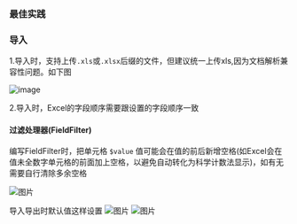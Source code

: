### 最佳实践

### 导入

1.导入时，支持上传`.xls`或`.xlsx`后缀的文件，但建议统一上传xls,因为文档解析兼容性问题。如下图  

![image](https://cloud.githubusercontent.com/assets/6230834/23577517/2f456ce8-00fc-11e7-9112-f619aec29832.png)  


2.导入时，Excel的字段顺序需要跟设置的字段顺序一致


#### 过滤处理器(FieldFilter)

编写FieldFilter时，把单元格 `$value` 值可能会在值的前后新增空格(如Excel会在值未全数字单元格的前面加上空格，以避免自动转化为科学计数法显示)，如有无需要自行清除多余空格

![图片](https://dn-coding-net-production-pp.qbox.me/d32554ce-0ce9-4443-9c08-d52062b20544.png)


导入导出时默认值这样设置
 ![图片](https://dn-coding-net-production-pp.qbox.me/de5a5f27-db05-4f1d-9a06-f92c808572eb.png) 
 ![图片](https://dn-coding-net-production-pp.qbox.me/76698155-e497-45dd-890c-aff437aceee5.png) 
